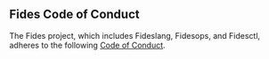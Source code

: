 ## Fides Code of Conduct

The Fides project, which includes Fideslang, Fidesops, and Fidesctl, adheres to the following [Code of Conduct](https://ethyca.github.io/fides/community/code_of_conduct/).
